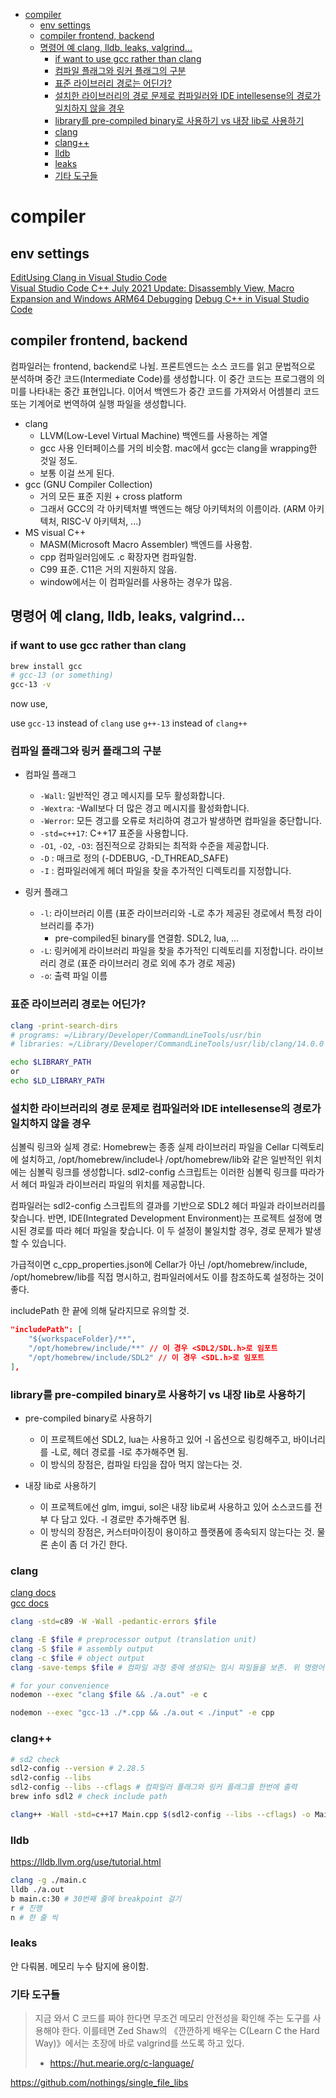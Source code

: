 

<!-- toc -->

- [compiler](#compiler)
  * [env settings](#env-settings)
  * [compiler frontend, backend](#compiler-frontend-backend)
  * [명령어 예 clang, lldb, leaks, valgrind...](#%EB%AA%85%EB%A0%B9%EC%96%B4-%EC%98%88-clang-lldb-leaks-valgrind)
    + [if want to use gcc rather than clang](#if-want-to-use-gcc-rather-than-clang)
    + [컴파일 플래그와 링커 플래그의 구분](#%EC%BB%B4%ED%8C%8C%EC%9D%BC-%ED%94%8C%EB%9E%98%EA%B7%B8%EC%99%80-%EB%A7%81%EC%BB%A4-%ED%94%8C%EB%9E%98%EA%B7%B8%EC%9D%98-%EA%B5%AC%EB%B6%84)
    + [표준 라이브러리 경로는 어딘가?](#%ED%91%9C%EC%A4%80-%EB%9D%BC%EC%9D%B4%EB%B8%8C%EB%9F%AC%EB%A6%AC-%EA%B2%BD%EB%A1%9C%EB%8A%94-%EC%96%B4%EB%94%98%EA%B0%80)
    + [설치한 라이브러리의 경로 문제로 컴파일러와 IDE intellesense의 경로가 일치하지 않을 경우](#%EC%84%A4%EC%B9%98%ED%95%9C-%EB%9D%BC%EC%9D%B4%EB%B8%8C%EB%9F%AC%EB%A6%AC%EC%9D%98-%EA%B2%BD%EB%A1%9C-%EB%AC%B8%EC%A0%9C%EB%A1%9C-%EC%BB%B4%ED%8C%8C%EC%9D%BC%EB%9F%AC%EC%99%80-ide-intellesense%EC%9D%98-%EA%B2%BD%EB%A1%9C%EA%B0%80-%EC%9D%BC%EC%B9%98%ED%95%98%EC%A7%80-%EC%95%8A%EC%9D%84-%EA%B2%BD%EC%9A%B0)
    + [library를 pre-compiled binary로 사용하기 vs 내장 lib로 사용하기](#library%EB%A5%BC-pre-compiled-binary%EB%A1%9C-%EC%82%AC%EC%9A%A9%ED%95%98%EA%B8%B0-vs-%EB%82%B4%EC%9E%A5-lib%EB%A1%9C-%EC%82%AC%EC%9A%A9%ED%95%98%EA%B8%B0)
    + [clang](#clang)
    + [clang++](#clang)
    + [lldb](#lldb)
    + [leaks](#leaks)
    + [기타 도구들](#%EA%B8%B0%ED%83%80-%EB%8F%84%EA%B5%AC%EB%93%A4)

<!-- tocstop -->

# compiler

## env settings

[EditUsing Clang in Visual Studio Code](https://code.visualstudio.com/docs/cpp/config-clang-mac)  
[Visual Studio Code C++ July 2021 Update: Disassembly View, Macro Expansion and Windows ARM64 Debugging](https://devblogs.microsoft.com/cppblog/visual-studio-code-c-july-2021-update-disassembly-view-macro-expansion-and-windows-arm64-debugging/#disassembly-view)
[Debug C++ in Visual Studio Code](https://code.visualstudio.com/docs/cpp/cpp-debug)

## compiler frontend, backend

컴파일러는 frontend, backend로 나뉨.
프론트엔드는 소스 코드를 읽고 문법적으로 분석하며 중간 코드(Intermediate Code)를 생성합니다. 이 중간 코드는 프로그램의 의미를 나타내는 중간 표현입니다. 이어서 백엔드가 중간 코드를 가져와서 어셈블리 코드 또는 기계어로 번역하여 실행 파일을 생성합니다.

-   clang
    -   LLVM(Low-Level Virtual Machine) 백엔드를 사용하는 계열
    -   gcc 사용 인터페이스를 거의 비슷함. mac에서 gcc는 clang을 wrapping한 것일 정도.
    -   보통 이걸 쓰게 된다.
-   gcc (GNU Compiler Collection)
    -   거의 모든 표준 지원 + cross platform
    -   그래서 GCC의 각 아키텍처별 백엔드는 해당 아키텍처의 이름이라. (ARM 아키텍처, RISC-V 아키텍처, ...)
-   MS visual C++
    -   MASM(Microsoft Macro Assembler) 백엔드를 사용함.
    -   cpp 컴파일러임에도 .c 확장자면 컴파일함.
    -   C99 표준. C11은 거의 지원하지 않음.
    -   window에서는 이 컴파일러를 사용하는 경우가 많음.

## 명령어 예 clang, lldb, leaks, valgrind...

### if want to use gcc rather than clang

```bash
brew install gcc
# gcc-13 (or something)
gcc-13 -v
```

now use,

use `gcc-13` instead of `clang`
use `g++-13` instead of `clang++`

### 컴파일 플래그와 링커 플래그의 구분

-   컴파일 플래그

    -   `-Wall`: 일반적인 경고 메시지를 모두 활성화합니다.
    -   `-Wextra`: -Wall보다 더 많은 경고 메시지를 활성화합니다.
    -   `-Werror`: 모든 경고를 오류로 처리하여 경고가 발생하면 컴파일을 중단합니다.
    -   `-std=c++17`: C++17 표준을 사용합니다.
    -   `-O1`, `-O2`, `-O3`: 점진적으로 강화되는 최적화 수준을 제공합니다.
    -   `-D` : 매크로 정의 (-DDEBUG, -D_THREAD_SAFE)
    -   `-I` : 컴파일러에게 헤더 파일을 찾을 추가적인 디렉토리를 지정합니다.

-   링커 플래그
    -   `-l`: 라이브러리 이름 (표준 라이브러리와 -L로 추가 제공된 경로에서 특정 라이브러리를 추가)
        -   pre-compiled된 binary를 연결함. SDL2, lua, ...
    -   `-L`: 링커에게 라이브러리 파일을 찾을 추가적인 디렉토리를 지정합니다. 라이브러리 경로 (표준 라이브러리 경로 외에 추가 경로 제공)
    -   `-o`: 출력 파일 이름

### 표준 라이브러리 경로는 어딘가?

```bash
clang -print-search-dirs
# programs: =/Library/Developer/CommandLineTools/usr/bin
# libraries: =/Library/Developer/CommandLineTools/usr/lib/clang/14.0.0

echo $LIBRARY_PATH
or
echo $LD_LIBRARY_PATH

```

### 설치한 라이브러리의 경로 문제로 컴파일러와 IDE intellesense의 경로가 일치하지 않을 경우

심볼릭 링크와 실제 경로: Homebrew는 종종 실제 라이브러리 파일을 Cellar 디렉토리에 설치하고, /opt/homebrew/include나 /opt/homebrew/lib와 같은 일반적인 위치에는 심볼릭 링크를 생성합니다. sdl2-config 스크립트는 이러한 심볼릭 링크를 따라가서 헤더 파일과 라이브러리 파일의 위치를 제공합니다.

컴파일러는 sdl2-config 스크립트의 결과를 기반으로 SDL2 헤더 파일과 라이브러리를 찾습니다. 반면, IDE(Integrated Development Environment)는 프로젝트 설정에 명시된 경로를 따라 헤더 파일을 찾습니다. 이 두 설정이 불일치할 경우, 경로 문제가 발생할 수 있습니다.

가급적이면 c_cpp_properties.json에 Cellar가 아닌 /opt/homebrew/include, /opt/homebrew/lib를 직접 명시하고, 컴파일러에서도 이를 참조하도록 설정하는 것이 좋다.

includePath 한 끝에 의해 달라지므로 유의할 것.

```json
"includePath": [
    "${workspaceFolder}/**",
    "/opt/homebrew/include/**" // 이 경우 <SDL2/SDL.h>로 임포트
    "/opt/homebrew/include/SDL2" // 이 경우 <SDL.h>로 임포트
],
```

### library를 pre-compiled binary로 사용하기 vs 내장 lib로 사용하기

-   pre-compiled binary로 사용하기

    -   이 프로젝트에선 SDL2, lua는 사용하고 있어 -l 옵션으로 링킹해주고, 바이너리를 -L로, 헤더 경로를 -I로 추가해주면 됨.
    -   이 방식의 장점은, 컴파일 타임을 잡아 먹지 않는다는 것.

-   내장 lib로 사용하기
    -   이 프로젝트에선 glm, imgui, sol은 내장 lib로써 사용하고 있어 소스코드를 전부 다 담고 있다. -I 경로만 추가해주면 됨.
    -   이 방식의 장점은, 커스터마이징이 용이하고 플랫폼에 종속되지 않는다는 것. 물론 손이 좀 더 가긴 한다.

### clang

[clang docs](https://clang.llvm.org/docs/ClangCommandLineReference.html)  
[gcc docs](https://gcc.gnu.org/onlinedocs/gcc/Debugging-Options.html)

```bash
clang -std=c89 -W -Wall -pedantic-errors $file

clang -E $file # preprocessor output (translation unit)
clang -S $file # assembly output
clang -c $file # object output
clang -save-temps $file # 컴파일 과정 중에 생성되는 임시 파일들을 보존. 위 명령어들 귀찮아서 보통 다 저장할 때 사용함.

# for your convenience
nodemon --exec "clang $file && ./a.out" -e c

nodemon --exec "gcc-13 ./*.cpp && ./a.out < ./input" -e cpp
```

### clang++

```bash
# sd2 check
sdl2-config --version # 2.28.5
sdl2-config --libs
sdl2-config --libs --cflags # 컴파일러 플래그와 링커 플래그를 한번에 출력
brew info sdl2 # check include path

clang++ -Wall -std=c++17 Main.cpp $(sdl2-config --libs --cflags) -o Main
```

### lldb

https://lldb.llvm.org/use/tutorial.html

```bash
clang -g ./main.c
lldb ./a.out
b main.c:30 # 30번째 줄에 breakpoint 걸기
r # 진행
n # 한 줄 씩
```

### leaks

안 다뤄봄. 메모리 누수 탐지에 용이함.

### 기타 도구들

> 지금 와서 C 코드를 짜야 한다면 무조건 메모리 안전성을 확인해 주는 도구를 사용해야 한다. 이를테면 Zed Shaw의 《깐깐하게 배우는 C(Learn C the Hard Way)》에서는 초장에 바로 valgrind를 쓰도록 하고 있다.
>
> -   https://hut.mearie.org/c-language/

https://github.com/nothings/single_file_libs
